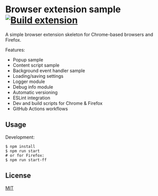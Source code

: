 # Browser extension sample [![Build extension](https://github.com/ba32107/browser-extension-sample/actions/workflows/build.yaml/badge.svg)](https://github.com/ba32107/browser-extension-sample/actions/workflows/build.yaml)

A simple browser extension skeleton for Chrome-based browsers and Firefox.

Features:
 * Popup sample
 * Content script sample
 * Background event handler sample
 * Loading/saving settings
 * Logger module
 * Debug info module
 * Automatic versioning
 * ESLint integration
 * Dev and build scripts for Chrome & Firefox
 * GitHub Actions workflows

## Usage

Development:
```
$ npm install
$ npm run start
# or for Firefox:
$ npm run start-ff
```

## License

[MIT](https://github.com/ba32107/browser-extension-sample/blob/main/LICENSE)
